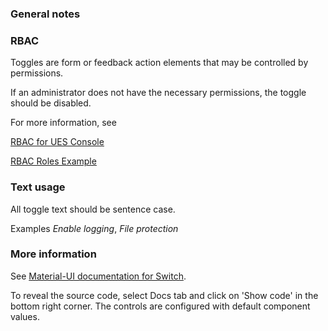 ### General notes

### RBAC

Toggles are form or feedback action elements that may be controlled by permissions.

If an administrator does not have the necessary permissions, the toggle should be disabled.

For more information, see

[RBAC for UES Console](https://wikis.rim.net/pages/viewpage.action?spaceKey=UESUC&title=RBAC+for+UES+Console)

[RBAC Roles Example](#)

### Text usage

All toggle text should be sentence case.

Examples _Enable logging_, _File protection_

### More information

See <a href="https://material-ui.com/api/switch/" target="_blank">Material-UI documentation for Switch</a>.

To reveal the source code, select Docs tab and click on 'Show code' in the bottom right corner. The controls are configured with default component values.
